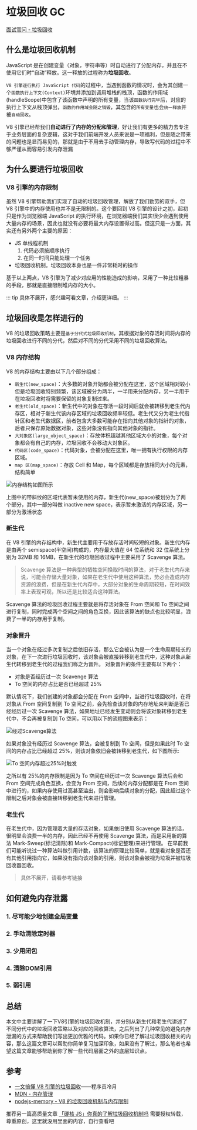 # 垃圾回收 GC

[面试官问 - 垃圾回收](../../%E9%9D%A2%E8%AF%95%E5%AE%98%E9%97%AE/12broswer/q_bw_3-other.md)

## 什么是垃圾回收机制

JavaScript 是在创建变量（对象，字符串等）时自动进行了分配内存，并且在不使用它们时“自动”释放。这一释放的过程称为**垃圾回收**。

`V8 引擎逐行执行 JavaScript 代码`的过程中，当遇到函数的情况时，会为其创建一个`函数执行上下文(Context)`环境并添加到调用堆栈的栈顶，函数的作用域(handleScope)中包含了该函数中声明的所有变量，当该`函数执行完毕`后，对应的执行上下文从栈顶弹出，`函数的作用域会随之销毁`，其包含的`所有变量`也会`统一释放`并被`自动回收`。

V8 引擎已经帮我们**自动进行了内存的分配和管理**，好让我们有更多的精力去专注于业务层面的复杂逻辑，这对于我们前端开发人员来说是一项福利，但是随之带来的问题也是显而易见的，那就是由于不用去手动管理内存，导致写代码的过程中不够严谨从而容易引发内存泄漏

## 为什么要进行垃圾回收

### V8 引擎的内存限制

虽然 V8 引擎帮助我们实现了自动的垃圾回收管理，解放了我们勤劳的双手，但 V8 引擎中的内存使用也并不是无限制的。这个要回到 V8 引擎的设计之初，起初只是作为浏览器端 JavaScript 的执行环境，在浏览器端我们其实很少会遇到使用大量内存的场景，因此也就没有必要将最大内存设置得过高。但这只是一方面，其实还有另外两个主要的原因：

- JS 单线程机制
  1. 代码必须按顺序执行
  2. 在同一时间只能处理一个任务
- 垃圾回收机制。垃圾回收本身也是一件非常耗时的操作

基于以上两点，V8 引擎为了减少对应用的性能造成的影响，采用了一种比较粗暴的手段，那就是直接限制堆内存的大小。

::: tip
具体不展开，感兴趣可看文章，介绍更详细。
:::

## 垃圾回收是怎样进行的

V8 的垃圾回收策略主要是`基于分代式垃圾回收机制`，其根据对象的存活时间将内存的垃圾回收进行不同的分代，然后对不同的分代采用不同的垃圾回收算法。

### V8 内存结构

V8 的内存结构主要由以下几个部分组成：

- `新生代(new_space)`：大多数的对象开始都会被分配在这里，这个区域相对较小但是垃圾回收特别频繁，该区域被分为两半，一半用来分配内存，另一半用于在垃圾回收时将需要保留的对象复制过来。
- `老生代(old_space)`：新生代中的对象在存活一段时间后就会被转移到老生代内存区，相对于新生代该内存区域的垃圾回收频率较低。老生代又分为老生代指针区和老生代数据区，前者包含大多数可能存在指向其他对象的指针的对象，后者只保存原始数据对象，这些对象没有指向其他对象的指针。
- `大对象区(large_object_space)`：存放体积超越其他区域大小的对象，每个对象都会有自己的内存，垃圾回收不会移动大对象区。
- `代码区(code_space)`：代码对象，会被分配在这里，唯一拥有执行权限的内存区域。
- `map 区(map_space)`：存放 Cell 和 Map，每个区域都是存放相同大小的元素，结构简单

<Image src="/12bw/memory.webp" alt="内存结构如图所示" />

上图中的带斜纹的区域代表暂未使用的内存，新生代(new_space)被划分为了两个部分，其中一部分叫做 inactive new space，表示暂未激活的内存区域，另一部分为激活状态

### 新生代

在 V8 引擎的内存结构中，新生代主要用于存放存活时间较短的对象。新生代内存是由两个 semispace(半空间)构成的，内存最大值在 64 位系统和 32 位系统上分别为 32MB 和 16MB，在新生代的垃圾回收过程中主要采用了 Scavenge 算法。

> Scavenge 算法是一种典型的牺牲空间换取时间的算法，对于老生代内存来说，可能会存储大量对象，如果在老生代中使用这种算法，势必会造成内存资源的浪费，但是在新生代内存中，大部分对象的生命周期较短，在时间效率上表现可观，所以还是比较适合这种算法。

Scavenge 算法的垃圾回收过程主要就是将存活对象在 From 空间和 To 空间之间进行复制，同时完成两个空间之间的角色互换，因此该算法的缺点也比较明显，浪费了一半的内存用于复制。

### 对象晋升

当一个对象在经过多次复制之后依旧存活，那么它会被认为是一个生命周期较长的对象，在下一次进行垃圾回收时，该对象会被直接转移到老生代中，这种对象从新生代转移到老生代的过程我们称之为晋升。
对象晋升的条件主要有以下两个：

- 对象是否经历过一次 Scavenge 算法
- To 空间的内存占比是否已经超过 25%

默认情况下，我们创建的对象都会分配在 From 空间中，当进行垃圾回收时，在将对象从 From 空间复制到 To 空间之前，会先检查该对象的内存地址来判断是否已经经历过一次 Scavenge 算法，如果地址已经发生变动则会将该对象转移到老生代中，不会再被复制到 To 空间，可以用以下的流程图来表示：

<Image src="/12bw/m-u1.webp" alt="经过Scavenge算法" />

如果对象没有经历过 Scavenge 算法，会被复制到 To 空间，但是如果此时 To 空间的内存占比已经超过 25%，则该对象依旧会被转移到老生代，如下图所示:

<Image src="/12bw/m-u2.webp" alt="To 空间内存超过25%时触发" />

之所以有 25%的内存限制是因为 To 空间在经历过一次 Scavenge 算法后会和 From 空间完成角色互换，会变为 From 空间，后续的内存分配都是在 From 空间中进行的，如果内存使用过高甚至溢出，则会影响后续对象的分配，因此超过这个限制之后对象会被直接转移到老生代来进行管理。

### 老生代

在老生代中，因为管理着大量的存活对象，如果依旧使用 Scavenge 算法的话，很明显会浪费一半的内存，因此已经不再使用 Scavenge 算法，而是采用新的算法 Mark-Sweep(标记清除)和 Mark-Compact(标记整理)来进行管理。
在早前我们可能听说过一种算法叫做引用计数，该算法的原理比较简单，就是看对象是否还有其他引用指向它，如果没有指向该对象的引用，则该对象会被视为垃圾并被垃圾回收器回收。

> 具体不展开，请看参考链接

## 如何避免内存泄露

### 1. 尽可能少地创建全局变量

### 2. 手动清除定时器

### 3. 少用闭包

### 4. 清除DOM引用

### 5. 弱引用

## 总结

本文中主要讲解了一下V8引擎的垃圾回收机制，并分别从新生代和老生代讲述了不同分代中的垃圾回收策略以及对应的回收算法，之后列出了几种常见的避免内存泄漏的方式来帮助我们写出更加优雅的代码。如果你已经了解过垃圾回收相关的内容，那么这篇文章可以帮助你简单复习加深印象，如果没有了解过，那么笔者也希望这篇文章能够帮助到你了解一些代码层面之外的底层知识点。

## 参考

- [一文搞懂 V8 引擎的垃圾回收](https://juejin.cn/post/6981588276356317214)——程序员冷月
- [MDN - 内存管理](https://developer.mozilla.org/zh-CN/docs/Web/JavaScript/Memory_Management#%E5%9E%83%E5%9C%BE%E5%9B%9E%E6%94%B6)
- [nodejs-memory - V8 的垃圾回收机制与内存限制](https://github.com/zqjflash/nodejs-memory)

推荐另一篇高质量文章 [「硬核 JS」你真的了解垃圾回收机制吗](https://juejin.cn/post/6981588276356317214) 需要授权转载，尊重原创，这里就没用里面的内容，自行查看吧
